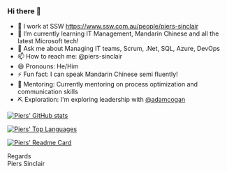 ### Hi there 👋

* 🔭 I work at SSW https://www.ssw.com.au/people/piers-sinclair
* 🌱 I’m currently learning IT Management, Mandarin Chinese and all the latest Microsoft tech!
* 💬 Ask me about Managing IT teams, Scrum, .Net, SQL, Azure, DevOps
* 📫 How to reach me: @piers-sinclair
* 😄 Pronouns: He/Him
* ⚡ Fun fact: I can speak Mandarin Chinese semi fluently!
* 💪 Mentoring: Currently mentoring on process optimization and communication skills
* ⛏ Exploration: I'm exploring leadership with [@adamcogan](https://github.com/adamcogan)

[![Piers' GitHub stats](https://github-readme-stats.vercel.app/api?username=piers-sinclair&theme=onedark&show_icons=true)](https://github.com/pierssinclairssw/github-readme-stats)

[![Piers' Top Languages](https://github-readme-stats.vercel.app/api/top-langs/?username=piers-sinclair&layout=compact&theme=onedark&show_icons=true)](https://github.com/pierssinclairssw/github-readme-stats)

[![Piers' Readme Card](https://github-readme-stats.vercel.app/api/pin/?username=piers-sinclair&repo=china-dev-blog&theme=onedark&show_icons=true)](https://github.com/pierssinclairssw/github-readme-stats)

Regards  
Piers Sinclair  
